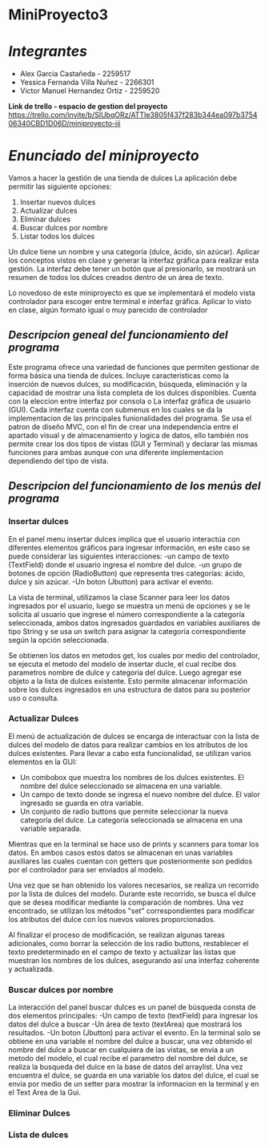 # MiniProyecto3
# _Integrantes_
- Alex Garcia Castañeda - 2259517
- Yessica Fernanda Villa Nuñez - 2266301
- Victor Manuel Hernandez Ortiz - 2259520

**Link de trello - espacio de gestion del proyecto**
https://trello.com/invite/b/SIUbqORz/ATTIe3805f437f283b344ea097b375406340CBD1D06D/miniproyecto-iii
# _Enunciado del miniproyecto_
Vamos a hacer la gestión de una tienda de dulces
La aplicación debe permitir las siguiente opciones:
1. Insertar nuevos dulces
2. Actualizar dulces
3. Eliminar dulces
4. Buscar dulces por nombre
5. Listar todos los dulces

Un dulce tiene un nombre y una categoría (dulce, ácido, sin azúcar). Aplicar los conceptos
vistos en clase y generar la interfaz gráfica para realizar esta gestión. La interfaz debe tener un
botón que al presionarlo, se mostrará un resumen de todos los dulces creados dentro de un
área de texto.

Lo novedoso de este miniproyecto es que se implementará el modelo vista
controlador para escoger entre terminal e interfaz gráfica. Aplicar lo visto en
clase, algún formato igual o muy parecido de controlador

## _Descripcion geneal del funcionamiento del programa_
Este programa ofrece una variedad de funciones que permiten gestionar de forma básica una tienda de dulces. Incluye características como la inserción de nuevos dulces, su modificación, búsqueda, eliminación y la capacidad de mostrar una lista completa de los dulces disponibles. Cuenta con la eleccion entre interfaz por consola o La interfaz gráfica de usuario (GUI). Cada interfaz cuenta con submenus en los cuales se da la implementacion de las principales funionalidades del programa. Se usa el patron de diseño MVC, con el fin de crear una independencia entre el apartado visual y de almacenamiento y logica de datos, ello también nos permite crear los dos tipos de vistas (GUI y Terminal) y declarar las mismas funciones para ambas aunque con una diferente implementacion dependiendo del tipo de vista.

## _Descripcion del funcionamiento de los menús del programa_
### Insertar dulces
En el panel menu insertar dulces implica que el usuario interactúa con diferentes elementos gráficos para ingresar información, en este caso se puede considerar las siguientes interacciones: 
-un campo de texto (TextField) donde el usuario ingresa el nombre del dulce.
-un grupo de botones de opción (RadioButton) que representa tres categorías: ácido, dulce y sin azúcar.
-Un boton (Jbutton) para activar el evento.

La vista de terminal, utilizamos la clase Scanner para leer los datos ingresados por el usuario, luego se muestra un menú de opciones y se le solicita al usuario que ingrese el número correspondiente a la categoría seleccionada, ambos datos ingresados guardados en variables auxiliares de tipo String y se usa un switch para asignar la categoría correspondiente según la opción seleccionada. 

Se obtienen los datos en metodos get, los cuales por medio del controlador, se ejecuta el metodo del modelo de insertar ducle, el cual recibe dos parametros nombre de dulce y categoria del dulce. Luego agregar ese objeto a la lista de dulces existente. Esto permite almacenar información sobre los dulces ingresados en una estructura de datos para su posterior uso o consulta.

### Actualizar Dulces
El menú de actualización de dulces se encarga de interactuar con la lista de dulces del modelo de datos para realizar cambios en los atributos de los dulces existentes. Para llevar a cabo esta funcionalidad, se utilizan varios elementos en la GUI:
- Un combobox que muestra los nombres de los dulces existentes. El nombre del dulce seleccionado se almacena en una variable.
- Un campo de texto donde se ingresa el nuevo nombre del dulce. El valor ingresado se guarda en otra variable.
- Un conjunto de radio buttons que permite seleccionar la nueva categoría del dulce. La categoría seleccionada se almacena en una variable separada.

Mientras que en la terminal se hace uso de prints y scanners para tomar los datos. En ambos casos estos datos se almacenan en unas variables auxiliares las cuales cuentan con getters que posteriormente son pedidos por el controlador para ser enviados al modelo.

Una vez que se han obtenido los valores necesarios, se realiza un recorrido por la lista de dulces del modelo. Durante este recorrido, se busca el dulce que se desea modificar mediante la comparación de nombres. Una vez encontrado, se utilizan los métodos "set" correspondientes para modificar los atributos del dulce con los nuevos valores proporcionados.

Al finalizar el proceso de modificación, se realizan algunas tareas adicionales, como borrar la selección de los radio buttons, restablecer el texto predeterminado en el campo de texto y actualizar las listas que muestran los nombres de los dulces, asegurando así una interfaz coherente y actualizada.
### Buscar dulces por nombre
La interacción del panel buscar dulces es un panel de búsqueda consta de dos elementos principales:
-Un campo de texto (textField) para ingresar los datos del dulce a buscar
-Un área de texto (textArea) que mostrará los resultados.
-Un boton (Jbutton) para activar el evento.
En la terminal solo se obtiene en una variable el nombre del dulce a buscar, una vez obtenido el nombre del dulce a buscar en cualquiera de las vistas, se envia a un metodo del modelo, el cual recibe el parametro del nombre del dulce, se realiza la busqueda del dulce en la base de datos del arraylist. Una vez encuentra el dulce, se guarda en una variable los datos del dulce, el cual se envia por medio de un setter para mostrar la informacion en la terminal y en el Text Area de la Gui. 
### Eliminar Dulces
### Lista de dulces 

